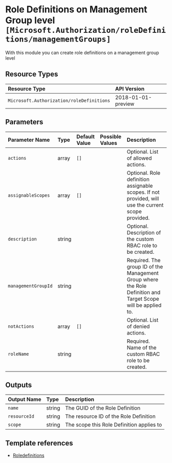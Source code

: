 # Role Definitions on Management Group level `[Microsoft.Authorization/roleDefinitions/managementGroups]`

With this module you can create role definitions on a management group level

## Resource Types

| Resource Type | API Version |
| :-- | :-- |
| `Microsoft.Authorization/roleDefinitions` | 2018-01-01-preview |

## Parameters

| Parameter Name | Type | Default Value | Possible Values | Description |
| :-- | :-- | :-- | :-- | :-- |
| `actions` | array | `[]` |  | Optional. List of allowed actions. |
| `assignableScopes` | array | `[]` |  | Optional. Role definition assignable scopes. If not provided, will use the current scope provided. |
| `description` | string |  |  | Optional. Description of the custom RBAC role to be created. |
| `managementGroupId` | string |  |  | Required. The group ID of the Management Group where the Role Definition and Target Scope will be applied to. |
| `notActions` | array | `[]` |  | Optional. List of denied actions. |
| `roleName` | string |  |  | Required. Name of the custom RBAC role to be created. |

## Outputs

| Output Name | Type | Description |
| :-- | :-- | :-- |
| `name` | string | The GUID of the Role Definition |
| `resourceId` | string | The resource ID of the Role Definition |
| `scope` | string | The scope this Role Definition applies to |

## Template references

- [Roledefinitions](https://docs.microsoft.com/en-us/azure/templates/Microsoft.Authorization/2018-01-01-preview/roleDefinitions)
